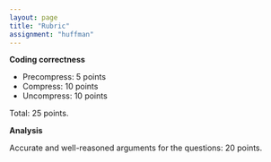 ```yaml
---
layout: page
title: "Rubric"
assignment: "huffman"
---	
```


**Coding correctness**

- Precompress: 5 points
- Compress: 10 points
- Uncompress: 10 points

Total: 25 points.

**Analysis**

Accurate and well-reasoned arguments for the questions: 20 points.

